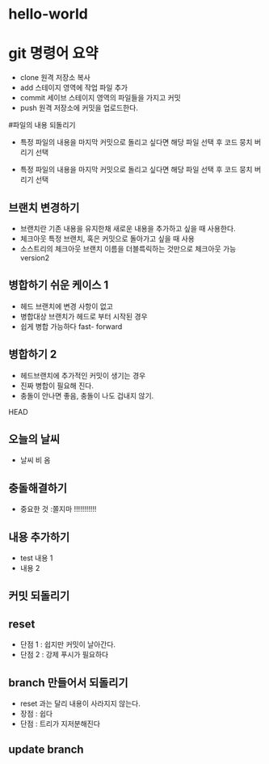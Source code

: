 # hello-world

# git 명령어 요약 

- clone  원격 저장소 복사
- add  스테이지 영역에 작업 파일 추가 
- commit  세이브 스테이지 영역의 파일들을 가지고 커밋 
- push 원격 저장소에 커밋을 업로드한다.

#파일의 내용 되돌리기 
 
- 특정 파일의 내용을 마지막 커밋으로 돌리고 싶다면 해당 파일 선택 후  코드 뭉치 버리기 선택 

- 특정 파일의 내용을 마지막 커밋으로 돌리고 싶다면 해당 파일 선택 후  코드 뭉치 버리기 선택 

## 브랜치 변경하기 
- 브랜치란  기존 내용을 유지한채 새로운 내용을 추가하고 싶을 때 사용한다. 
- 체크아웃  특정 브랜치, 혹은 커밋으로 돌아가고 싶을 때 사용 
- 소스트리의 체크아웃 브랜치 이름을 더블륵릭하는 것만으로 체크아웃 가능
 version2

## 병합하기 쉬운 케이스 1 
- 헤드 브랜치에 변경 사항이 없고 
- 병합대상 브랜치가 헤드로 부터 시작된 경우 
- 쉽게 병합 가능하다 fast- forward

## 병합하기 2 

- 헤드브랜치에 추가적인 커밋이 생기는 경우
- 진짜 병합이 필요해 진다. 
- 충돌이 안나면 좋음, 충돌이 나도 겁내지 않기.

 HEAD

## 오늘의 날씨 
- 날씨 비 옴 

## 충돌해결하기 

- 중요한 것 :쫄지마 !!!!!!!!!!! 
 
## 내용 추가하기 
- test 내용 1 
- 내용 2

## 커밋 되돌리기

## reset 

- 단점 1 : 쉽지만 커밋이 날아간다. 
- 단점 2 : 강제 푸시가 필요하다

## branch  만들어서 되돌리기 

- reset  과는 달리 내용이 사라지지 않는다. 
- 장점 : 쉽다 
- 단점 : 트리가 지저분해진다 

## update branch 